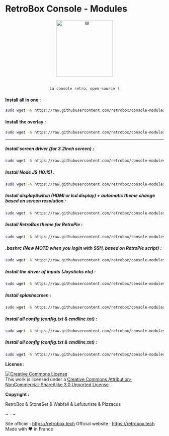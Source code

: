 # RetroBox Console - Modules
<div align="center" color="#0094D2">
	<img src="https://static.retrobox.tech/img/logo/illustration.png" height="180" alt="W" /><br><br>

    La console retro, open-source !
</div>

#### Install all in one :

```bash
sudo wget -N https://raw.githubusercontent.com/retrobox/console-modules/master/allinone.sh && sudo chmod +x /home/pi/allinone.sh && sudo ./allinone.sh
```
#### Install the overlay :
```bash
sudo wget -N https://raw.githubusercontent.com/retrobox/console-modules/master/overlay.sh && sudo chmod +x /home/pi/overlay.sh && sudo ./overlay.sh
```
-----

##### Install screen driver (for 3.2inch screen) :
```bash
sudo wget -N https://raw.githubusercontent.com/retrobox/console-modules/master/installdisplaydriver.sh && sudo chmod +x /home/pi/installdisplaydriver.sh && sudo ./installdisplaydriver.sh
```

##### Install Node JS (10.15) :
```bash
sudo wget -N https://raw.githubusercontent.com/retrobox/console-modules/master/installnode.sh && sudo chmod +x /home/pi/installnode.sh && sudo ./installnode.sh
```

##### Install displaySwitch (HDMI or lcd display) + automatic theme change based on screen resolution :
```bash
sudo wget -N https://raw.githubusercontent.com/retrobox/console-modules/master/installdisplayswitch.sh && sudo chmod +x /home/pi/installdisplayswitch.sh && sudo ./installdisplayswitch.sh
```

##### Install RetroBox theme for RetroPie :
```bash
sudo wget -N https://raw.githubusercontent.com/retrobox/console-modules/master/installretroboxtheme.sh && sudo chmod +x /home/pi/installretroboxtheme.sh && sudo ./installretroboxtheme.sh
```

##### .bashrc (New MOTD when you login with SSH, based on RetroPie script) :
```bash
sudo wget -N https://raw.githubusercontent.com/retrobox/console-modules/master/installbashrc.sh && sudo chmod +x /home/pi/installbashrc.sh && sudo ./installbashrc.sh
```

##### Install the driver of inputs (Joysticks etc) :
```bash
sudo wget -N https://raw.githubusercontent.com/retrobox/console-modules/master/installinputsdriver.sh && sudo chmod +x /home/pi/installinputsdriver.sh && sudo ./installinputsdriver.sh
```

##### Install splashscreen :
```bash
sudo wget -N https://raw.githubusercontent.com/retrobox/console-modules/master/installsplashscreen.sh && sudo chmod +x /home/pi/installsplashscreen.sh && sudo ./installsplashscreen.sh
```

##### Install all config (config.txt & cmdline.txt) :
```bash
sudo wget -N https://raw.githubusercontent.com/retrobox/console-modules/master/installbootconfig.sh && sudo chmod +x /home/pi/installbootconfig.sh && sudo ./installbootconfig.sh
```

##### Install all config (config.txt & cmdline.txt) :
```bash
sudo wget -N https://raw.githubusercontent.com/retrobox/console-modules/master/installloadinggames.sh && sudo chmod +x /home/pi/installloadinggames.sh && sudo ./installloadinggames.sh
```

__License :__

<a rel="license" href="http://creativecommons.org/licenses/by-nc-sa/3.0/"><img alt="Creative Commons License" style="border-width:0" src="https://i.creativecommons.org/l/by-nc-sa/3.0/88x31.png" /></a><br />This work is licensed under a <a rel="license" href="http://creativecommons.org/licenses/by-nc-sa/3.0/">Creative Commons Attribution-NonCommercial-ShareAlike 3.0 Unported License</a>.

__Copyright :__

RetroBox & StoneSet & Wabfall & Lefuturiste & Pizzacus

~ - ~

Site officiel : https://retrobox.tech
Official website : https://retrobox.tech
Made with ❤️ in France
